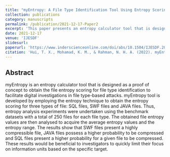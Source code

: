 ```yaml
---
title: "myEntropy: A File Type Identification Tool Using Entropy Scoring"
collection: publications
category: manuscripts
permalink: /publication/2021-12-17-Paper2
excerpt: 'This paper presents an entropy calculator tool that is designed as a proof of concept to obtain the file entropy scoring for file type identification to facilitate digital investigations in file type-based attacks.'
date: 2021-12-17
venue: 'IJESDF'
slidesurl: 
paperurl: 'https://www.inderscienceonline.com/doi/abs/10.1504/IJESDF.2022.120008?journalCode=ijesdf#:~:text=myEntropy%20tool%20is%20developed%20by,files%20for%20each%20file%20type.'
citation: 'Hui, T. X., Mohamad, K. M., & Rahman, N. H. A. (2022). myEntropy: a file type identification tool using entropy scoring. International Journal of Electronic Security and Digital Forensics, 14(1), 76-95.'
---
```


Abstract
------
myEntropy is an entropy calculator tool that is designed as a proof of concept to obtain the file entropy scoring for file type identification to facilitate digital investigations in file type-based attacks. myEntropy tool is developed by employing the entropy technique to obtain the entropy scoring for three types of file: SQL files, SWF files and JAVA files. Thus, entropy analysis experiments were undertaken using the benchmark datasets with a total of 250 files for each file type. The obtained file entropy values are then analysed to acquire the average entropy values and the entropy range. The results show that SWF files present a highly compressible file, JAVA files possess a higher probability to be compressed and SQL files present a higher probability for a given file to be compressed. These results would be beneficial to investigators to quickly limit their focus on information units based on the specific target.